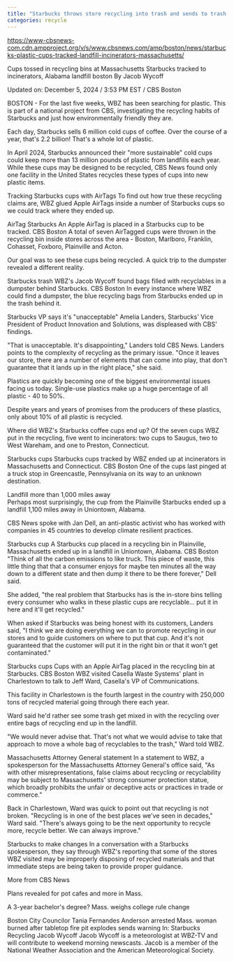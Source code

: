 ```yaml
---
title: "Starbucks throws store recycling into trash and sends to trash incinerators"
categories: recycle
---
```


https://www-cbsnews-com.cdn.ampproject.org/v/s/www.cbsnews.com/amp/boston/news/starbucks-plastic-cups-tracked-landfill-incinerators-massachusetts/

Cups tossed in recycling bins at Massachusetts Starbucks tracked to incinerators, Alabama landfill
boston
By Jacob Wycoff

Updated on: December 5, 2024 / 3:53 PM EST / CBS Boston


BOSTON - For the last five weeks, WBZ has been searching for plastic. This is part of a national project from CBS, investigating the recycling habits of Starbucks and just how environmentally friendly they are.

Each day, Starbucks sells 6 million cold cups of coffee. Over the course of a year, that's 2.2 billion! That's a whole lot of plastic.

In April 2024, Starbucks announced their "more sustainable" cold cups could keep more than 13 million pounds of plastic from landfills each year. While these cups may be designed to be recycled, CBS News found only one facility in the United States recycles these types of cups into new plastic items. 


Tracking Starbucks cups with AirTags
To find out how true these recycling claims are, WBZ glued Apple AirTags inside a number of Starbucks cups so we could track where they ended up.

AirTag Starbucks 
An Apple AirTag is placed in a Starbucks cup to be tracked. 
CBS Boston
A total of seven AirTagged cups were thrown in the recycling bin inside stores across the area - Boston, Marlboro, Franklin, Cohasset, Foxboro, Plainville and Acton.

Our goal was to see these cups being recycled. A quick trip to the dumpster revealed a different reality. 

Starbucks trash 
WBZ's Jacob Wycoff found bags filled with recyclables in a dumpster behind Starbucks.
CBS Boston
In every instance where WBZ could find a dumpster, the blue recycling bags from Starbucks ended up in the trash behind it.

Starbucks VP says it's "unacceptable"
Amelia Landers, Starbucks' Vice President of Product Innovation and Solutions, was displeased with CBS' findings. 

"That is unacceptable. It's disappointing," Landers told CBS News. Landers points to the complexity of recycling as the primary issue. "Once it leaves our store, there are a number of elements that can come into play, that don't guarantee that it lands up in the right place," she said.

Plastics are quickly becoming one of the biggest environmental issues facing us today. Single-use plastics make up a huge percentage of all plastic - 40 to 50%.

Despite years and years of promises from the producers of these plastics, only about 10% of all plastic is recycled.

Where did WBZ's Starbucks coffee cups end up?
Of the seven cups WBZ put in the recycling, five went to incinerators: two cups to Saugus, two to West Wareham, and one to Preston, Connecticut. 

Starbucks cups 
Starbucks cups tracked by WBZ ended up at incinerators in Massachusetts and Connecticut. 
CBS Boston
One of the cups last pinged at a truck stop in Greencastle, Pennsylvania on its way to an unknown destination.

Landfill more than 1,000 miles away   
Perhaps most surprisingly, the cup from the Plainville Starbucks ended up a landfill 1,100 miles away in Uniontown, Alabama. 

CBS News spoke with Jan Dell, an anti-plastic activist who has worked with companies in 45 countries to develop climate resilient practices.

Starbucks cup 
A Starbucks cup placed in a recycling bin in Plainville, Massachusetts ended up in a landfill in Uniontown, Alabama. 
CBS Boston
"Think of all the carbon emissions to like truck. This piece of waste, this little thing that that a consumer enjoys for maybe ten minutes all the way down to a different state and then dump it there to be there forever," Dell said. 


She added, "the real problem that Starbucks has is the in-store bins telling every consumer who walks in these plastic cups are recyclable... put it in here and it'll get recycled." 

When asked if Starbucks was being honest with its customers, Landers said, "I think we are doing everything we can to promote recycling in our stores and to guide customers on where to put that cup. And it's not guaranteed that the customer will put it in the right bin or that it won't get contaminated."

Starbucks cups 
Cups with an Apple AirTag placed in the recycling bin at Starbucks. 
CBS Boston
WBZ visited Casella Waste Systems' plant in Charlestown to talk to Jeff Ward, Casella's VP of Communications.

This facility in Charlestown is the fourth largest in the country with 250,000 tons of recycled material going through there each year.

Ward said he'd rather see some trash get mixed in with the recycling over entire bags of recycling end up in the landfill.


"We would never advise that. That's not what we would advise to take that approach to move a whole bag of recyclables to the trash," Ward told WBZ. 

Massachusetts Attorney General statement
In a statement to WBZ, a spokesperson for the Massachusetts Attorney General's office said, "As with other misrepresentations, false claims about recycling or recyclability may be subject to Massachusetts' strong consumer protection statue, which broadly prohibits the unfair or deceptive acts or practices in trade or commerce."

Back in Charlestown, Ward was quick to point out that recycling is not broken. "Recycling is in one of the best places we've seen in decades," Ward said. "There's always going to be the next opportunity to recycle more, recycle better. We can always improve."

Starbucks to make changes
In a conversation with a Starbucks spokesperson, they say through WBZ's reporting that some of the stores WBZ visited may be improperly disposing of recycled materials and that immediate steps are being taken to provide proper guidance.  

More from CBS News
 
Plans revealed for pot cafes and more in Mass.
 
A 3-year bachelor's degree? Mass. weighs college rule change
 
Boston City Councilor Tania Fernandes Anderson arrested
Mass. woman burned after tabletop fire pit explodes sends warning
In: Starbucks Recycling
Jacob Wycoff
Jacob Wycoff is a meteorologist at WBZ-TV and will contribute to weekend morning newscasts. Jacob is a member of the National Weather Association and the American Meteorological Society.